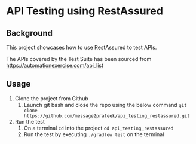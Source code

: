 # API Testing using RestAssured 

## Background
This project showcases how to use RestAssured to test APIs. 

The APIs covered by the Test Suite has been sourced from https://automationexercise.com/api_list


## Usage

1. Clone the project from Github
   1. Launch git bash and close the repo using the below command
      `git clone https://github.com/message2prateek/api_testing_restassured.git`
1. Run the test
   1. On a terminal `cd` into the project `cd api_testing_restassured`
   1. Run the test by executing `./gradlew test` on the terminal

